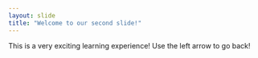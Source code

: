 ```yaml
---
layout: slide
title: "Welcome to our second slide!"
---
```

This is a very exciting learning experience!
Use the left arrow to go back!
